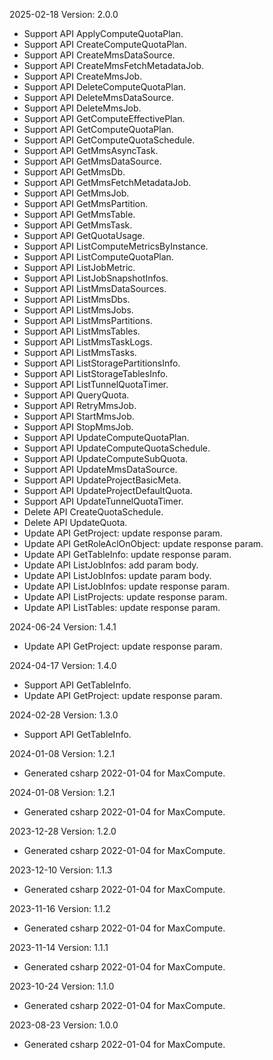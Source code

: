 2025-02-18 Version: 2.0.0
- Support API ApplyComputeQuotaPlan.
- Support API CreateComputeQuotaPlan.
- Support API CreateMmsDataSource.
- Support API CreateMmsFetchMetadataJob.
- Support API CreateMmsJob.
- Support API DeleteComputeQuotaPlan.
- Support API DeleteMmsDataSource.
- Support API DeleteMmsJob.
- Support API GetComputeEffectivePlan.
- Support API GetComputeQuotaPlan.
- Support API GetComputeQuotaSchedule.
- Support API GetMmsAsyncTask.
- Support API GetMmsDataSource.
- Support API GetMmsDb.
- Support API GetMmsFetchMetadataJob.
- Support API GetMmsJob.
- Support API GetMmsPartition.
- Support API GetMmsTable.
- Support API GetMmsTask.
- Support API GetQuotaUsage.
- Support API ListComputeMetricsByInstance.
- Support API ListComputeQuotaPlan.
- Support API ListJobMetric.
- Support API ListJobSnapshotInfos.
- Support API ListMmsDataSources.
- Support API ListMmsDbs.
- Support API ListMmsJobs.
- Support API ListMmsPartitions.
- Support API ListMmsTables.
- Support API ListMmsTaskLogs.
- Support API ListMmsTasks.
- Support API ListStoragePartitionsInfo.
- Support API ListStorageTablesInfo.
- Support API ListTunnelQuotaTimer.
- Support API QueryQuota.
- Support API RetryMmsJob.
- Support API StartMmsJob.
- Support API StopMmsJob.
- Support API UpdateComputeQuotaPlan.
- Support API UpdateComputeQuotaSchedule.
- Support API UpdateComputeSubQuota.
- Support API UpdateMmsDataSource.
- Support API UpdateProjectBasicMeta.
- Support API UpdateProjectDefaultQuota.
- Support API UpdateTunnelQuotaTimer.
- Delete API CreateQuotaSchedule.
- Delete API UpdateQuota.
- Update API GetProject: update response param.
- Update API GetRoleAclOnObject: update response param.
- Update API GetTableInfo: update response param.
- Update API ListJobInfos: add param body.
- Update API ListJobInfos: update param body.
- Update API ListJobInfos: update response param.
- Update API ListProjects: update response param.
- Update API ListTables: update response param.


2024-06-24 Version: 1.4.1
- Update API GetProject: update response param.


2024-04-17 Version: 1.4.0
- Support API GetTableInfo.
- Update API GetProject: update response param.


2024-02-28 Version: 1.3.0
- Support API GetTableInfo.


2024-01-08 Version: 1.2.1
- Generated csharp 2022-01-04 for MaxCompute.

2024-01-08 Version: 1.2.1
- Generated csharp 2022-01-04 for MaxCompute.

2023-12-28 Version: 1.2.0
- Generated csharp 2022-01-04 for MaxCompute.

2023-12-10 Version: 1.1.3
- Generated csharp 2022-01-04 for MaxCompute.

2023-11-16 Version: 1.1.2
- Generated csharp 2022-01-04 for MaxCompute.

2023-11-14 Version: 1.1.1
- Generated csharp 2022-01-04 for MaxCompute.

2023-10-24 Version: 1.1.0
- Generated csharp 2022-01-04 for MaxCompute.

2023-08-23 Version: 1.0.0
- Generated csharp 2022-01-04 for MaxCompute.


